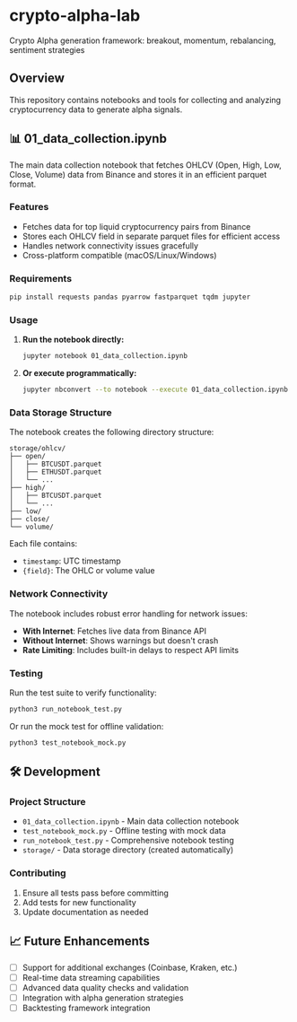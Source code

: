# crypto-alpha-lab

Crypto Alpha generation framework: breakout, momentum, rebalancing, sentiment strategies

## Overview

This repository contains notebooks and tools for collecting and analyzing cryptocurrency data to generate alpha signals.

## 📊 01_data_collection.ipynb

The main data collection notebook that fetches OHLCV (Open, High, Low, Close, Volume) data from Binance and stores it in an efficient parquet format.

### Features

- Fetches data for top liquid cryptocurrency pairs from Binance
- Stores each OHLCV field in separate parquet files for efficient access
- Handles network connectivity issues gracefully
- Cross-platform compatible (macOS/Linux/Windows)

### Requirements

```bash
pip install requests pandas pyarrow fastparquet tqdm jupyter
```

### Usage

1. **Run the notebook directly:**
   ```bash
   jupyter notebook 01_data_collection.ipynb
   ```

2. **Or execute programmatically:**
   ```bash
   jupyter nbconvert --to notebook --execute 01_data_collection.ipynb
   ```

### Data Storage Structure

The notebook creates the following directory structure:

```
storage/ohlcv/
├── open/
│   ├── BTCUSDT.parquet
│   ├── ETHUSDT.parquet
│   └── ...
├── high/
│   ├── BTCUSDT.parquet
│   └── ...
├── low/
├── close/
└── volume/
```

Each file contains:
- `timestamp`: UTC timestamp
- `{field}`: The OHLC or volume value

### Network Connectivity

The notebook includes robust error handling for network issues:

- **With Internet**: Fetches live data from Binance API
- **Without Internet**: Shows warnings but doesn't crash
- **Rate Limiting**: Includes built-in delays to respect API limits

### Testing

Run the test suite to verify functionality:

```bash
python3 run_notebook_test.py
```

Or run the mock test for offline validation:

```bash
python3 test_notebook_mock.py
```

## 🛠️ Development

### Project Structure

- `01_data_collection.ipynb` - Main data collection notebook
- `test_notebook_mock.py` - Offline testing with mock data
- `run_notebook_test.py` - Comprehensive notebook testing
- `storage/` - Data storage directory (created automatically)

### Contributing

1. Ensure all tests pass before committing
2. Add tests for new functionality
3. Update documentation as needed

## 📈 Future Enhancements

- [ ] Support for additional exchanges (Coinbase, Kraken, etc.)
- [ ] Real-time data streaming capabilities  
- [ ] Advanced data quality checks and validation
- [ ] Integration with alpha generation strategies
- [ ] Backtesting framework integration
